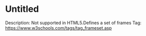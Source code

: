 # Untitled

Description: Not supported in HTML5.Defines a set of frames
Tag: https://www.w3schools.com/tags/tag_frameset.asp